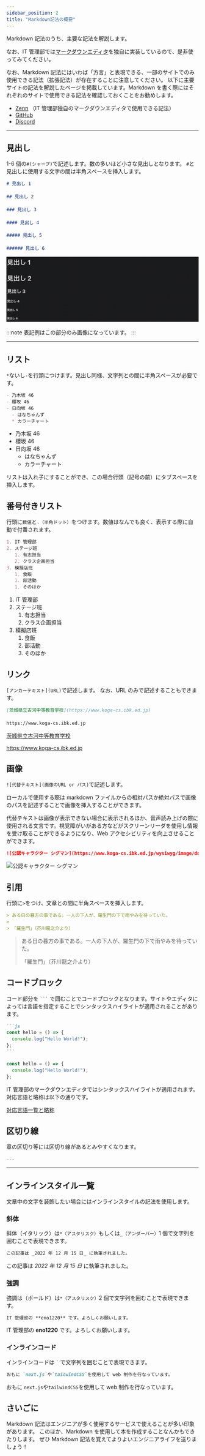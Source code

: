 ```yaml
---
sidebar_position: 2
title: "Markdown記法の概要"
---
```


Markdown 記法のうち、主要な記法を解説します。

なお、IT 管理部では[マークダウンエディタ](https://keyaki-fes.github.io/markdown-editor/)を独自に実装しているので、是非使ってみてください。

なお、Markdown 記法にはいわば「方言」と表現できる、一部のサイトでのみ使用できる記法（拡張記法）が存在することに注意してください。
以下に主要サイトの記法を解説したページを掲載しています。Markdown を書く際にはそれぞれのサイトで使用できる記法を確認しておくことをお勧めします。

- [Zenn](https://zenn.dev/zenn/articles/markdown-guide) （IT 管理部独自のマークダウンエディタで使用できる記法）
- [GitHub](https://docs.github.com/ja/get-started/writing-on-github/getting-started-with-writing-and-formatting-on-github/basic-writing-and-formatting-syntax)
- [Discord](https://support.discord.com/hc/ja/articles/210298617)

---

## 見出し

1-6 個の`#(シャープ)`で記述します。数の多いほど小さな見出しとなります。
`#`と見出しに使用する文字の間は半角スペースを挿入します。

```md
# 見出し 1

## 見出し 2

### 見出し 3

#### 見出し 4

##### 見出し 5

###### 見出し 6
```

![](./img/midashi.png)

:::note
表記例はこの部分のみ画像になっています。
:::

---

## リスト

`*`ないし`-`を行頭につけます。見出し同様、文字列との間に半角スペースが必要です。

```md
- 乃木坂 46
- 櫻坂 46
- 日向坂 46
  - はなちゃんず
  * カラーチャート
```

- 乃木坂 46
- 櫻坂 46
- 日向坂 46
  - はなちゃんず
  * カラーチャート

リストは入れ子にすることができ、この場合行頭（記号の前）にタブスペースを挿入します。

## 番号付きリスト

行頭に`数値`と`.（半角ドット）`をつけます。数値はなんでも良く、表示する際に自動で付番されます。

```md
1. IT 管理部
2. ステージ班
   1. 有志担当
   2. クラス企画担当
3. 模擬店班
   1. 食飯
   1. 部活動
   1. そのほか
```

1. IT 管理部
2. ステージ班
   1. 有志担当
   2. クラス企画担当
3. 模擬店班
   1. 食飯
   1. 部活動
   1. そのほか

## リンク

`[アンカーテキスト](URL)`で記述します。
なお、URL のみで記述することもできます。

```md
[茨城県立古河中等教育学校](https://www.koga-cs.ibk.ed.jp)

https://www.koga-cs.ibk.ed.jp
```

[茨城県立古河中等教育学校](https://www.koga-cs.ibk.ed.jp)

https://www.koga-cs.ibk.ed.jp

## 画像

`![代替テキスト](画像のURL or パス)`で記述します。

ローカルで使用する際は markdown ファイルからの相対パスか絶対パスで画像のパスを記述することで画像を挿入することができます。

代替テキストは画像が表示できない場合に表示されるほか、音声読み上げの際に使用される文言です。視覚障がいがある方などがスクリーンリーダを使用し情報を受け取ることができるようになり、Web アクセシビリティを向上させることができます。

```md
![公認キャラクター シグマン](https://www.koga-cs.ibk.ed.jp/wysiwyg/image/download/1/5255/medium)
```

![公認キャラクター シグマン](https://www.koga-cs.ibk.ed.jp/wysiwyg/image/download/1/5255/medium)

## 引用

行頭に`>`をつけ、文章との間に半角スペースを挿入します。

```md
> ある日の暮方の事である。一人の下人が、羅生門の下で雨やみを待っていた。
>
> 「羅生門」（芥川龍之介より）
```

> ある日の暮方の事である。一人の下人が、羅生門の下で雨やみを待っていた。
>
> 「羅生門」（芥川龍之介より）

## コードブロック

コード部分を ` ``` ` で囲むことでコードブロックとなります。サイトやエディタによっては言語を指定することでシンタックスハイライトが適用されることがあります。

````md
```js
const hello = () => {
  console.log("Hello World!");
};
```
````

```js
const hello = () => {
  console.log("Hello World!");
};
```

IT 管理部のマークダウンエディタではシンタックスハイライトが適用されます。対応言語と略称は以下の通りです。

[対応言語一覧と略称](https://prismjs.com/#supported-languages)

## 区切り線

章の区切り等には区切り線があるとみやすくなります。

```md
---
```

---

## インラインスタイル一覧

文章中の文字を装飾したい場合にはインラインスタイルの記法を使用します。

### 斜体

斜体（イタリック）は`*（アスタリスク）`もしくは`_（アンダーバー）`1 個で文字列を囲むことで表現できます。

```md
この記事は _2022 年 12 月 15 日_ に執筆されました。
```

この記事は _2022 年 12 月 15 日_ に執筆されました。

### 強調

強調は（ボールド）は`*（アスタリスク）`2 個で文字列を囲むことで表現できます。

```md
IT 管理部の **eno1220** です。よろしくお願いします。
```

IT 管理部の **eno1220** です。よろしくお願いします。

### インラインコード

インラインコードは `` ` `` で文字列を囲むことで表現できます。

```md
おもに `next.js`や`tailwindCSS`を使用して web 制作を行なっています。
```

おもに `next.js`や`tailwindCSS`を使用して web 制作を行なっています。

## さいごに

Markdown 記法はエンジニアが多く使用するサービスで使えることが多い印象があります。
このほか、Markdown を使用して本を作成することなんかもできたりします。
ぜひ Markdown 記法を覚えてよりよいエンジニアライフを送りましょう！
